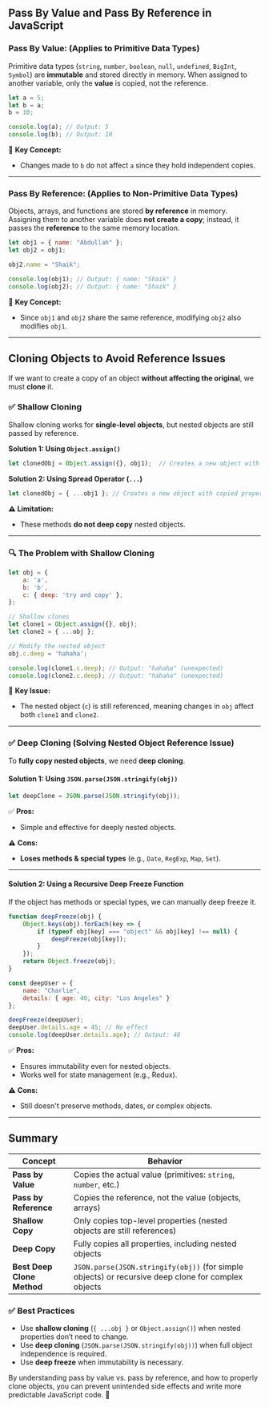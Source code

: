 ## Pass By Value and Pass By Reference in JavaScript

### Pass By Value: (Applies to Primitive Data Types)

Primitive data types (`string`, `number`, `boolean`, `null`, `undefined`, `BigInt`, `Symbol`) are **immutable** and stored directly in memory. When assigned to another variable, only the **value** is copied, not the reference.

```javascript
let a = 5;
let b = a;
b = 10;

console.log(a); // Output: 5
console.log(b); // Output: 10
```

📌 **Key Concept:**
- Changes made to `b` do not affect `a` since they hold independent copies.

---

### Pass By Reference: (Applies to Non-Primitive Data Types)

Objects, arrays, and functions are stored **by reference** in memory. Assigning them to another variable does **not create a copy**; instead, it passes the **reference** to the same memory location.

```javascript
let obj1 = { name: "Abdullah" };
let obj2 = obj1;

obj2.name = "Shaik";

console.log(obj1); // Output: { name: "Shaik" }
console.log(obj2); // Output: { name: "Shaik" }
```

📌 **Key Concept:**
- Since `obj1` and `obj2` share the same reference, modifying `obj2` also modifies `obj1`.

---

## Cloning Objects to Avoid Reference Issues

If we want to create a copy of an object **without affecting the original**, we must **clone** it.

### ✅ Shallow Cloning
Shallow cloning works for **single-level objects**, but nested objects are still passed by reference.

**Solution 1: Using `Object.assign()`**
```javascript
let clonedObj = Object.assign({}, obj1);  // Creates a new object with copied properties
```

**Solution 2: Using Spread Operator (`...`)**
```javascript
let clonedObj = { ...obj1 }; // Creates a new object with copied properties
```

**⚠️ Limitation:**
- These methods **do not deep copy** nested objects.

---

### 🔍 The Problem with Shallow Cloning

```javascript
let obj = {
    a: 'a',
    b: 'b',
    c: { deep: 'try and copy' },
};

// Shallow clones
let clone1 = Object.assign({}, obj);
let clone2 = { ...obj };

// Modify the nested object
obj.c.deep = 'hahaha';

console.log(clone1.c.deep); // Output: "hahaha" (unexpected)
console.log(clone2.c.deep); // Output: "hahaha" (unexpected)
```

📌 **Key Issue:**
- The nested object (`c`) is still referenced, meaning changes in `obj` affect both `clone1` and `clone2`.

---

### ✅ Deep Cloning (Solving Nested Object Reference Issue)
To **fully copy nested objects**, we need **deep cloning**.

#### **Solution 1: Using `JSON.parse(JSON.stringify(obj))`**
```javascript
let deepClone = JSON.parse(JSON.stringify(obj));
```

✅ **Pros:**
- Simple and effective for deeply nested objects.

⚠️ **Cons:**
- **Loses methods & special types** (e.g., `Date`, `RegExp`, `Map`, `Set`).

---

#### **Solution 2: Using a Recursive Deep Freeze Function**
If the object has methods or special types, we can manually deep freeze it.

```javascript
function deepFreeze(obj) {
    Object.keys(obj).forEach(key => {
        if (typeof obj[key] === "object" && obj[key] !== null) {
            deepFreeze(obj[key]);
        }
    });
    return Object.freeze(obj);
}

const deepUser = {
    name: "Charlie",
    details: { age: 40, city: "Los Angeles" }
};

deepFreeze(deepUser);
deepUser.details.age = 45; // No effect
console.log(deepUser.details.age); // Output: 40
```

✅ **Pros:**
- Ensures immutability even for nested objects.
- Works well for state management (e.g., Redux).

⚠️ **Cons:**
- Still doesn't preserve methods, dates, or complex objects.

---

## Summary
| Concept                | Behavior |
|------------------------|------------------------------------------------|
| **Pass by Value**      | Copies the actual value (primitives: `string`, `number`, etc.) |
| **Pass by Reference**  | Copies the reference, not the value (objects, arrays) |
| **Shallow Copy**       | Only copies top-level properties (nested objects are still references) |
| **Deep Copy**          | Fully copies all properties, including nested objects |
| **Best Deep Clone Method** | `JSON.parse(JSON.stringify(obj))` (for simple objects) or recursive deep clone for complex objects |

### ✅ Best Practices
- Use **shallow cloning** (`{ ...obj }` or `Object.assign()`) when nested properties don’t need to change.
- Use **deep cloning** (`JSON.parse(JSON.stringify(obj))`) when full object independence is required.
- Use **deep freeze** when immutability is necessary.

By understanding pass by value vs. pass by reference, and how to properly clone objects, you can prevent unintended side effects and write more predictable JavaScript code. 🚀

